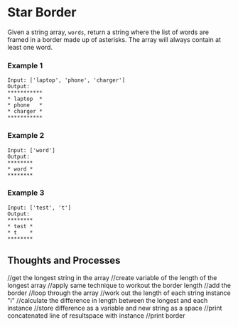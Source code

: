 # Star Border

Given a string array, `words`, return a string where the list of words are framed in a border made up of asterisks. The array will always contain at least one word.

### **Example 1**

```
Input: ['laptop', 'phone', 'charger']
Output:
***********
* laptop  *
* phone   *
* charger *
***********

```

### **Example 2**

```
Input: ['word']
Output:
********
* word *
********

```

### **Example 3**

```
Input: ['test', 't']
Output:
********
* test *
* t    *
********

```

## Thoughts and Processes
 //get the longest string in the array
            //create variable of the length of the longest array
            //apply same technique to workout the border length
            //add the border
            //loop through the array 
                //work out the length of each string instance "i"
                //calculate the difference in length between the longest and each instance
                //store difference as a variable and new string as a space
                //print concatenated line of resultspace with instance
            //print border
 
           
